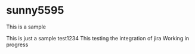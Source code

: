 # sunny5595
This is a sample 


This is just a sample test1234
This testing the integration of jira
Working in progress
